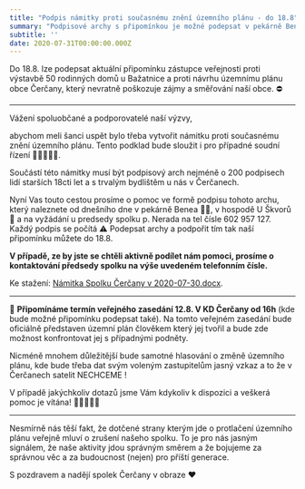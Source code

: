 ```yaml
---
title: "Podpis námitky proti současnému znění územního plánu - do 18.8"
summary: "Podpisové archy s připomínkou je možné podepsat v pekárně Benea 🥨🥐, v hospodě U Škvorů 🍺 či u predsedy spolku pana Nerada."
subtitle: ''
date: 2020-07-31T00:00:00.000Z
---
```


Do 18.8. lze podepsat aktuální připomínku zástupce veřejnosti proti výstavbě 50 rodinných domů u Bažatnice a proti návrhu územnímu plánu obce Čerčany, který nevratně poškozuje zájmy a směřování naší obce. ⛔

---

Vážení spoluobčané a podporovatelé naší výzvy, 

abychom meli šanci uspět bylo třeba vytvořit námitku proti současnému znění územního plánu. Tento podklad bude sloužit i pro případné soudní řízení ☝🏻👨🏻‍⚖️. 

Součástí této námitky musí být podpisový arch nejméně o 200 podpisech lidí starších 18cti let a s trvalým bydlištěm u nás v Čerčanech.

Nyní Vas touto cestou prosíme o pomoc ve formě podpisu tohoto archu, který naleznete od dnešního dne v pekárně Benea 🥐🥨, v hospodě U Škvorů 🍺 a na vyžádání u predsedy spolku p. Nerada  na tel čísle 602 957 127. Každý podpis se počítá ⚠️
Podepsat archy a podpořit tím tak naší připomínku můžete do 18.8.

**V případě, ze by jste se chtěli aktivně podílet nám pomoci, prosíme o kontaktování předsedy spolku na výše uvedeném telefonním čísle.**

Ke stažení: [Námitka Spolku Čerčany v 2020-07-30.docx](/documents/Namitka_Spolku_Cercany_v_2020-07-30.docx).

---

📣 **Připomínáme termín veřejného zasedání 12.8. V KD Čerčany od 16h** (kde bude možné připomínku podepsat také). Na tomto veřejném zasedání bude oficiálně představen územní plán člověkem který jej tvořil a bude zde možnost konfrontovat jej s případnými podněty.

Nicméně mnohem důležitější bude samotné hlasování o změně územního plánu, kde bude třeba dat svým voleným zastupitelům jasný vzkaz a to že v Čerčanech satelit NECHCEME !

V případě jakýchkoliv dotazů jsme Vám kdykoliv k dispozici a veškerá pomoc je vítána! 🙂☝🏻🙏🏻

---

Nesmírně nás těší fakt, že dotčené strany kterým jde o protlačení územního plánu veřejně mluví o zrušení našeho spolku. To je pro nás jasným signálem, že naše aktivity jdou správným směrem a že bojujeme za správnou věc a za budoucnost (nejen) pro příští generace.

S pozdravem a nadějí
spolek Čerčany v obraze ❤️
